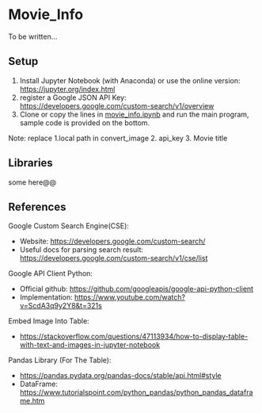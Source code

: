 # Movie_Info
To be written...
## Setup
1. Install Jupyter Notebook (with Anaconda) or use the online version: https://jupyter.org/index.html
2. register a Google JSON API Key: https://developers.google.com/custom-search/v1/overview
3. Clone or copy the lines in [movie_info.ipynb](/movie_info.ipynb) and run the main program, sample code is provided on the bottom.

Note: replace 1.local path in convert_image 2. api_key 3. Movie title
## Libraries 
some here@@
## References 

Google Custom Search Engine(CSE):
- Website: https://developers.google.com/custom-search/
- Useful docs for parsing search result: https://developers.google.com/custom-search/v1/cse/list

Google API Client Python:
- Official github: https://github.com/googleapis/google-api-python-client
- Implementation: https://www.youtube.com/watch?v=ScdA3q9y2Y8&t=321s

Embed Image Into Table:
- https://stackoverflow.com/questions/47113934/how-to-display-table-with-text-and-images-in-jupyter-notebook

Pandas Library (For The Table): 
- https://pandas.pydata.org/pandas-docs/stable/api.html#style
- DataFrame: https://www.tutorialspoint.com/python_pandas/python_pandas_dataframe.htm

